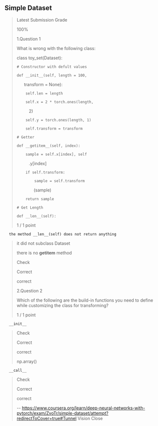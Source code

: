 ## Simple Dataset
> 
> Latest Submission Grade
> 
> 100%
> 
>  1.Question 1
> 
> What is wrong with the following class:
> 
> 
> class toy_set(Dataset):
> 
>     # Constructor with defult values 
> 
>     def __init__(self, length = 100, 
> 
>       transform = None):
> 
>         self.len = length
> 
>         self.x = 2 * torch.ones(length, 
> 
>           2)
> 
>         self.y = torch.ones(length, 1)
> 
>         self.transform = transform
> 
>     # Getter
> 
>     def __getitem__(self, index):
> 
>         sample = self.x[index], self
> 
>           .y[index]
> 
>         if self.transform:
> 
>             sample = self.transform
> 
>               (sample)     
> 
>         return sample
> 
>     # Get Length
> 
>     def __len__(self):
> 
> 
> 1 / 1 point 
> 

      the method __len__(self) does not return anything 
> 
>  it did not subclass Dataset 
> 
>  there is no __getitem__ method 
> 
> Check
> 
> Correct
> 
> correct
> 
>  2.Question 2
> 
> Which of the following are the build-in functions you need to define while customizing the class for transforming?
> 
> 1 / 1 point 
> 

      __init__ 
> 
> Check
> 
> Correct
> 
> correct
> 
>  np.array() 
> 

      __call__ 
> 
> Check
> 
> Correct
> 
> correct
>
> -- https://www.coursera.org/learn/deep-neural-networks-with-pytorch/exam/ZvoTr/simple-dataset/attempt?redirectToCover=true#Tunnel Vision Close
